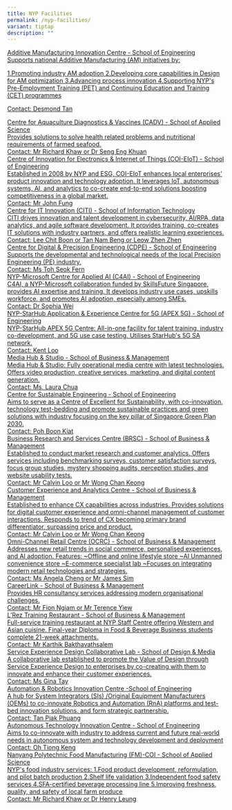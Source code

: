 ```yaml
---
title: NYP Facilities
permalink: /nyp-facilities/
variant: tiptap
description: ""
---
```

<p></p>
<div class="isomer-card-grid"><a rel="noopener noreferrer nofollow" href="Mailto:desmond_tan@nyp.edu.sg" class="isomer-card"><div class="isomer-card-body"><div class="isomer-card-title">Additive Manufacturing Innovation Centre - School of Engineering</div><div class="isomer-card-description">Supports national Additive Manufacturing (AM) initiatives by:

1.Promoting industry AM adoption
2.Developing core capabilities in Design for AM optimization
3.Advancing process innovation
4.Supporting NYP's Pre-Employment Training (PET) and Continuing Education and Training (CET) programmes</div><div class="isomer-card-link">Contact: Desmond Tan</div></div></a>
<a rel="noopener noreferrer nofollow" href="Mailto:Richard_Khaw@nyp.edu.sg; seng_eng_khuan@nyp.edu.sg" class="isomer-card">
<div class="isomer-card-body">
<div class="isomer-card-title">Centre for Aquaculture Diagnostics &amp; Vaccines (CADV) - School of Applied
Science</div>
<div class="isomer-card-description">Provides solutions to solve health related problems and nutritional requirements
of farmed seafood.</div>
<div class="isomer-card-link">Contact: Mr Richard Khaw or Dr Seng Eng Khuan</div>
</div>
</a><a rel="noopener noreferrer nofollow" href="Mailto:John_fung@nyp.edu.sg" class="isomer-card"><div class="isomer-card-body"><div class="isomer-card-title">Centre of Innovation for Electronics &amp; Internet of Things (COI-EIoT) - School of Engineering</div><div class="isomer-card-description">Established in 2008 by NYP and ESG, COI-EIoT enhances local enterprises' product innovation and technology adoption. It leverages IoT, autonomous systems, AI, and analytics to co-create end-to-end solutions boosting competitiveness in a global market.</div><div class="isomer-card-link">Contact: Mr John Fung</div></div></a>
<a rel="noopener noreferrer nofollow" href="Mailto:lee_chit_boon@nyp.edu.sg; tan_nam_beng@nyp.edu.sg; leow_zhen_zhen@nyp.edu.sg" class="isomer-card">
<div class="isomer-card-body">
<div class="isomer-card-title">Centre for IT Innovation (CITI) - School of Information Technology</div>
<div class="isomer-card-description">CITI drives innovation and talent development in cybersecurity, AI/RPA,
data analytics, and agile software development. It provides training, co-creates
IT solutions with industry partners, and offers realistic learning experiences.</div>
<div class="isomer-card-link">Contact: Lee Chit Boon or Tan Nam Beng or Leow Zhen Zhen</div>
</div>
</a><a rel="noopener noreferrer nofollow" href="Mailto:toh_seok_fern@nyp.edu.sg" class="isomer-card"><div class="isomer-card-body"><div class="isomer-card-title">Centre for Digital &amp; Precision Engineering (CDPE) - School of Engineering</div><div class="isomer-card-description">Supports the developmental and technological needs of the local Precision Engineering (PE) industry.</div><div class="isomer-card-link">Contact: Ms Toh Seok Fern</div></div></a>
<a rel="noopener noreferrer nofollow" href="Mailto:sophia_wei@nyp.edu.sg" class="isomer-card">
<div class="isomer-card-body">
<div class="isomer-card-title">NYP-Microsoft Centre for Applied AI (C4AI) - School of Engineering</div>
<div class="isomer-card-description">C4AI, a NYP-Microsoft collaboration funded by SkillsFuture Singapore,
provides AI expertise and training. It develops industry use cases, upskills
workforce, and promotes AI adoption, especially among SMEs.</div>
<div class="isomer-card-link">Contact: Dr Sophia Wei</div>
</div>
</a><a rel="noopener noreferrer nofollow" href="Mailto:kent_loo@nyp.edu.sg" class="isomer-card"><div class="isomer-card-body"><div class="isomer-card-title">NYP-StarHub Application &amp; Experience Centre for 5G (APEX 5G) - School of Engineering</div><div class="isomer-card-description">NYP-StarHub APEX 5G Centre: All-in-one facility for talent training, industry co-development, and 5G use case testing. Utilises StarHub's 5G SA network. </div><div class="isomer-card-link">Contact: Kent Loo</div></div></a>
<a rel="noopener noreferrer nofollow" href="Mailto:laura_chua@nyp.edu.sg" class="isomer-card">
<div class="isomer-card-body">
<div class="isomer-card-title">Media Hub &amp; Studio - School of Business &amp; Management</div>
<div class="isomer-card-description">Media Hub &amp; Studio: Fully operational media centre with latest technologies.
Offers video production, creative services, marketing, and digital content
generation.</div>
<div class="isomer-card-link">Contact: Ms. Laura Chua</div>
</div>
</a><a rel="noopener noreferrer nofollow" href="Mailto:Poh Boon_Kiat@nyp.edu.sg" class="isomer-card"><div class="isomer-card-body"><div class="isomer-card-title">Centre for Sustainable Engineering - School of Engineering</div><div class="isomer-card-description">Aims to serve as a Centre of Excellent for Sustainability, with co-innovation, technology test-bedding and promote sustainable practices and green solutions with industry focusing on the key pillar of Singapore Green Plan 2030.</div><div class="isomer-card-link">Contact: Poh Boon Kiat</div></div></a>
<a rel="noopener noreferrer nofollow" href="Mailto:calvin_loo@nyp.edu.sg; wong_chan_keong@nyp.edu.sg" class="isomer-card">
<div class="isomer-card-body">
<div class="isomer-card-title">Business Research and Services Centre (BRSC) - School of Business &amp;
Management</div>
<div class="isomer-card-description">Established to conduct market research and customer analytics. Offers
services including benchmarking surveys, customer satisfaction surveys,
focus group studies, mystery shopping audits, perception studies, and website
usability tests.</div>
<div class="isomer-card-link">Contact: Mr Calvin Loo or Mr Wong Chan Keong</div>
</div>
</a><a rel="noopener noreferrer nofollow" href="Mailto:calvin_loo@nyp.edu.sg; wong_chan_keong@nyp.edu.sg" class="isomer-card"><div class="isomer-card-body"><div class="isomer-card-title">Customer Experience and Analytics Centre - School of Business &amp; Management</div><div class="isomer-card-description">Established to enhance CX capabilities across industries. Provides solutions for digital customer experience and omni-channel management of customer interactions. Responds to trend of CX becoming primary brand differentiator, surpassing price and product.</div><div class="isomer-card-link">Contact: Mr Calvin Loo or Mr Wong Chan Keong</div></div></a>
<a rel="noopener noreferrer nofollow" href="Mailto:angela_cheng@nyp.edu.sg; James_sim@nyp.edu.sg" class="isomer-card">
<div class="isomer-card-body">
<div class="isomer-card-title">Omni-Channel Retail Centre (OCRC) - School of Business &amp; Management</div>
<div class="isomer-card-description">Addresses new retail trends in social commerce, personalised experiences,
and AI adoption. Features: ~Offline and online lifestyle store ~AI Unmanned
convenience store ~E-commerce specialist lab ~Focuses on integrating modern
retail technologies and strategies.</div>
<div class="isomer-card-link">Contact: Ms Angela Cheng or Mr James Sim</div>
</div>
</a><a rel="noopener noreferrer nofollow" href="Mailto:fion_ngiam@nyp.edu.sg; terence_yiew@nyp.edu.sg" class="isomer-card"><div class="isomer-card-body"><div class="isomer-card-title">CareerLink - School of Business &amp; Management</div><div class="isomer-card-description">Provides HR consultancy services addressing modern organisational challenges. </div><div class="isomer-card-link">Contact: Mr Fion Ngiam or Mr Terence Yiew</div></div></a>
<a rel="noopener noreferrer nofollow" href="Mailto:karthik_bakthavathsalem@nyp.edu.sg" class="isomer-card">
<div class="isomer-card-body">
<div class="isomer-card-title">L’Rez Training Restaurant - School of Business &amp; Management</div>
<div class="isomer-card-description">Full-service training restaurant at NYP Staff Centre offering Western
and Asian cuisine. Final-year Diploma in Food &amp; Beverage Business students
complete 21-week attachments.</div>
<div class="isomer-card-link">Contact: Mr Karthik Bakthavathsalem</div>
</div>
</a><a rel="noopener noreferrer nofollow" href="Mailto:Gina_weers@nyp.edu.sg" class="isomer-card"><div class="isomer-card-body"><div class="isomer-card-title">Service Experience Design Collaborative Lab - School of Design &amp; Media</div><div class="isomer-card-description">A collaborative lab established to promote the Value of Design through Service Experience Design to enterprises by co-creating with them to innovate and enhance their customer experiences.</div><div class="isomer-card-link">Contact: Ms Gina Tay</div></div></a>
<a rel="noopener noreferrer nofollow" href="Mailto:tan_piak_phuang@nyp.edu.sg" class="isomer-card">
<div class="isomer-card-body">
<div class="isomer-card-title">Automation &amp; Robotics Innovation Centre -School of Engineering</div>
<div class="isomer-card-description">A hub for System Integrators (SIs) /Original Equipment Manufacturers (OEMs)
to co-innovate Robotics and Automation (RnA) platforms and test-bed innovation
solutions, and form strategic partnership.</div>
<div class="isomer-card-link">Contact: Tan Piak Phuang</div>
</div>
</a><a rel="noopener noreferrer nofollow" href="Mailto:oh_tiong_keng@nyp.edu.sg" class="isomer-card"><div class="isomer-card-body"><div class="isomer-card-title">Autonomous Technology Innovation Centre - School of Engineering</div><div class="isomer-card-description">Aims to co-innovate with industry to address current and future real-world needs in autonomous system and technology development and deployment</div><div class="isomer-card-link">Contact: Oh Tiong Keng</div></div></a>
<a rel="noopener noreferrer nofollow" href="Mailto:Richard_khaw@nyp.edu.sg; henry_leung@nyp.edu.sg" class="isomer-card">
<div class="isomer-card-body">
<div class="isomer-card-title">Nanyang Polytechnic Food Manufacturing (FM)-COI - School of Applied Science</div>
<div class="isomer-card-description">NYP's food industry services: 1.Food product development, reformulation,
and pilot batch production 2.Shelf life validation 3.Independent food safety
services 4.SFA-certified beverage processing line 5.Improving freshness,
quality, and safety of local farm produce</div>
<div class="isomer-card-link">Contact: Mr Richard Khaw or Dr Henry Leung</div>
</div>
</a>
</div>
<p></p>